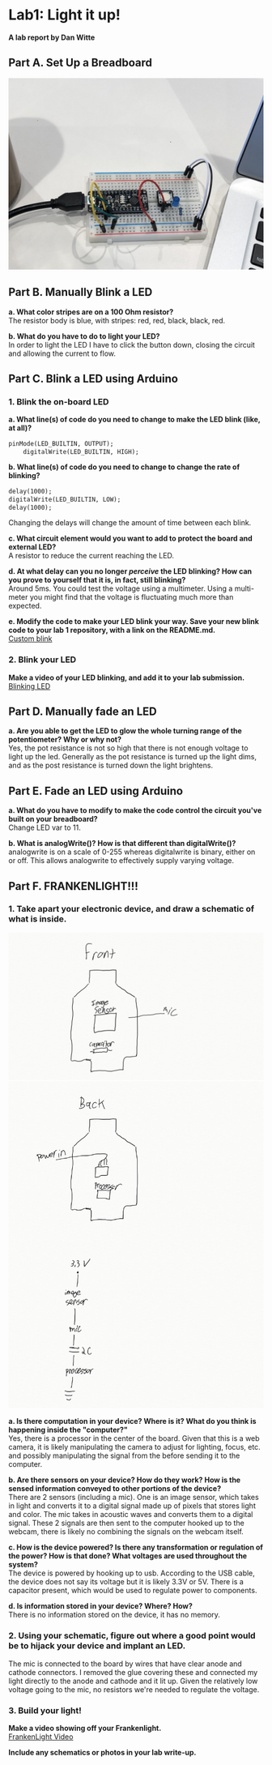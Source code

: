 # Lab1: Light it up!

**A lab report by Dan Witte**


## Part A. Set Up a Breadboard

![photo](./IMG_0724.jpg)


## Part B. Manually Blink a LED

**a. What color stripes are on a 100 Ohm resistor?**<br/>
The resistor body is blue, with stripes: red, red, black, black, red.
 
**b. What do you have to do to light your LED?** <br/>
In order to light the LED I have to click the button down, closing the circuit and allowing the current to flow.


## Part C. Blink a LED using Arduino

### 1. Blink the on-board LED

**a. What line(s) of code do you need to change to make the LED blink (like, at all)?**
```
pinMode(LED_BUILTIN, OUTPUT);
    digitalWrite(LED_BUILTIN, HIGH);
```

**b. What line(s) of code do you need to change to change the rate of blinking?**
```
delay(1000);                      
digitalWrite(LED_BUILTIN, LOW);
delay(1000);
```
Changing the delays will change the amount of time between each blink.

**c. What circuit element would you want to add to protect the board and external LED?**<br/>
A resistor to reduce the current reaching the LED.
 
**d. At what delay can you no longer *perceive* the LED blinking? How can you prove to yourself that it is, in fact, still blinking?**<br/>
Around 5ms. You could test the voltage using a multimeter. Using a multi-meter you might find that the voltage is fluctuating much more than expected.

**e. Modify the code to make your LED blink your way. Save your new blink code to your lab 1 repository, with a link on the README.md.**<br/>
[Custom blink](./CustomBlink.ino)

### 2. Blink your LED

**Make a video of your LED blinking, and add it to your lab submission.** <br/>
[Blinking LED](https://photos.app.goo.gl/5yYHmXPSZyMVVevK7)


## Part D. Manually fade an LED

**a. Are you able to get the LED to glow the whole turning range of the potentiometer? Why or why not?**<br/>
Yes, the pot resistance is not so high that there is not enough voltage to light up the led. Generally as the pot resistance is turned up the light dims, and as the post resistance is turned down the light brightens.


## Part E. Fade an LED using Arduino

**a. What do you have to modify to make the code control the circuit you've built on your breadboard?**<br/>
Change LED var to 11.

**b. What is analogWrite()? How is that different than digitalWrite()?**<br/>
analogwrite is on a scale of 0-255 whereas digitalwrite is binary, either on or off. This allows analogwrite to effectively supply varying voltage.

## Part F. FRANKENLIGHT!!!

### 1. Take apart your electronic device, and draw a schematic of what is inside. 
![Web cam front](https://github.com/drywitte/IDD-Fa18-Lab1/blob/master/web%20cam%20front%20.jpg)
![Web cam back & schematic](./WebcamSchematic.jpg)

**a. Is there computation in your device? Where is it? What do you think is happening inside the "computer?"**<br/>
Yes, there is a processor in the center of the board. Given that this is a web camera, it is likely manipulating the camera to adjust for lighting, focus, etc. and possibly manipulating the signal from the before sending it to the computer.

**b. Are there sensors on your device? How do they work? How is the sensed information conveyed to other portions of the device?** <br/>
There are 2 sensors (including a mic). One is an image sensor, which takes in light and converts it to a digital signal made up of pixels that stores light and color. The mic takes in acoustic waves and converts them to a digital signal. These 2 signals are then sent to the computer hooked up to the webcam, there is likely no combining the signals on the webcam itself.

**c. How is the device powered? Is there any transformation or regulation of the power? How is that done? What voltages are used throughout the system?**<br/>
The device is powered by hooking up to usb. According to the USB cable, the device does not say its voltage but it is likely 3.3V or 5V. There is a capacitor present, which would be used to regulate power to components. 

**d. Is information stored in your device? Where? How?** <br/>
There is no information stored on the device, it has no memory.

### 2. Using your schematic, figure out where a good point would be to hijack your device and implant an LED. <br/>
The mic is connected to the board by wires that have clear anode and cathode connectors. I removed the glue covering these and connected my light directly to the anode and cathode and it lit up. Given the relatively low voltage going to the mic, no resistors we're needed to regulate the voltage.

### 3. Build your light!

**Make a video showing off your Frankenlight.**<br/>
[FrankenLight Video](./IMG_0732.TRIM.MOV)

**Include any schematics or photos in your lab write-up.**
